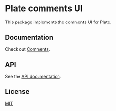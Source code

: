 # Plate comments UI

This package implements the comments UI for Plate.

## Documentation

Check out [Comments](https://plate.udecode.io/docs/plugins/comments).

## API

See the [API documentation](https://plate-api.udecode.io/globals.html). 

## License

[MIT](../../../../LICENSE)
